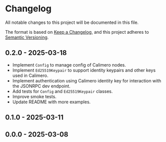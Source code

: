 # Changelog

All notable changes to this project will be documented in this file.

The format is based on [Keep a Changelog](https://keepachangelog.com/en/1.0.0/),
and this project adheres to [Semantic Versioning](https://semver.org/spec/v2.0.0.html).

## 0.2.0 - 2025-03-18

* Implement `Config` to manage config of Calimero nodes.
* Implement `Ed25519Keypair` to support identity keypairs and other keys used in Calimero.
* Implement authentication using Calimero identity key for interaction with the JSONRPC dev endpoint.
* Add tests for `Config` and `Ed25519Keypair` classes.
* Improve smoke tests.
* Update README with more examples.

## 0.1.0 - 2025-03-11

## 0.0.0 - 2025-03-08

